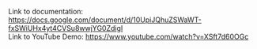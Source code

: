 Link to documentation: https://docs.google.com/document/d/10UpiJQhuZSWaWT-fxSWiUHx4yt4CVSu8wwjYG0ZdigI </br>
Link to YouTube Demo: https://www.youtube.com/watch?v=XSft7d60OGc
